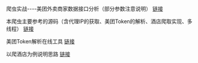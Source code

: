 爬虫实战----美团外卖商家数据接口分析（部分参数注意说明） [链接](https://blog.csdn.net/qq_26712977/article/details/78459284)

本爬虫主要参考的源码（含代理IP的获取、美团Token的解析、酒店爬取实现、多线程） [链接](https://github.com/HANKAIluo/Meituan-spider)

美团Token解析在线工具 [链接](https://hankailuo.github.io/Meituan-spider/index.html)

以爬酒店为例说明思路 [链接](https://yq.aliyun.com/ziliao/302088)




